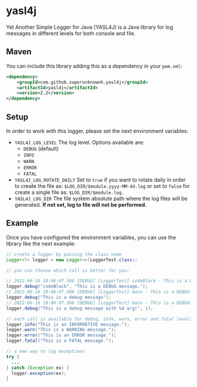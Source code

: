 # yasl4j

Yet Another Simple Logger for Java (YASL4J) is a Java library for log messages in different levels for both console and file.

## Maven

You can include this library adding this as a dependency in your `pom.xml`:

```xml
<dependency>
    <groupId>com.github.superunknownh.yasl4j</groupId>
    <artifactId>yasl4j</artifactId>
    <version>2.2</version>
</dependency>
```

## Setup

In order to work with this logger, please set the next environment variables: 

  - `YASL4J_LOG_LEVEL` The log level. Options available are:
    - `DEBUG` (default) 
    - `INFO`
    - `WARN` 
    - `ERROR`
    - `FATAL`
  - `YASL4J_LOG_ROTATE_DAILY` Set to `true` if you want to rotate daily in order to create the file as: `$LOG_DIR/$module.yyyy-MM-dd.log` or set to `false` for create a single file as: `$LOG_DIR/$module.log.`
  - `YASL4J_LOG_DIR` The file system absolute path where the log files will be generated. <b>If not set, log to file will not be performed.</b>

## Example

Once you have configured the environment variables, you can use the library like the next example:

```java
// create a logger by passing the class name
Logger<?> logger = new Logger<>(LoggerTest.class);

// you can choose which call is better for you:

// 2022-06-16 18:06:07.508 [DEBUG] [LoggerTest] codeBlock - This is a DEBUG message.
logger.debug("codeBlock", "This is a DEBUG message.");
// 2022-06-16 18:06:07.508 [DEBUG] [LoggerTest] main - This is a DEBUG message.
logger.debug("This is a debug message");
// 2022-06-16 18:06:07.508 [DEBUG] [LoggerTest] main - This is a DEBUG message with 1 arg!
logger.debug("This is a debug message with %d arg!", 1);

// each call is available for debug, info, warn, error and fatal levels
logger.info("This is an INFORMATIVE message.");
logger.warn("This is a WARNING message.");
logger.error("This is an ERROR message.");
logger.fatal("This is a FATAL message.");

// a new way to log exceptions
try {
  ...
} catch (Exception ex) {
  logger.exception(ex);
}
```